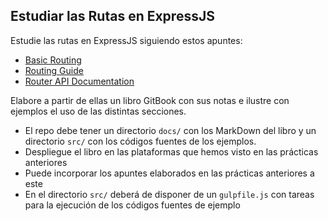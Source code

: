 ## Estudiar las Rutas en ExpressJS

Estudie las rutas en ExpressJS siguiendo estos apuntes:

* [Basic Routing](http://expressjs.com/en/starter/basic-routing.html)
* [Routing Guide](http://expressjs.com/en/guide/routing.html)
* [Router API Documentation](http://expressjs.com/en/4x/api.html#router)

Elabore  a partir de ellas un libro GitBook con sus notas 
e ilustre con ejemplos el uso de las distintas secciones.

* El repo debe tener un directorio `docs/` con los MarkDown del libro y un directorio
`src/` con los códigos fuentes de los ejemplos. 
* Despliegue el libro en las plataformas que hemos visto en las prácticas anteriores
* Puede incorporar los apuntes elaborados en las prácticas anteriores a este
* En el directorio `src/` deberá de disponer de un `gulpfile.js` con tareas para la ejecución de los códigos fuentes de ejemplo
